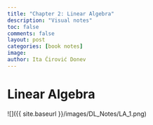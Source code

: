 ```yaml
---
title: "Chapter 2: Linear Algebra"
description: "Visual notes"
toc: false
comments: false
layout: post
categories: [book notes]
image: 
author: Ita Ćirović Donev
---
```


# Linear Algebra

![]({{ site.baseurl }}/images/DL_Notes/LA_1.png)
